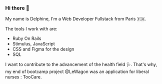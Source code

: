 ### Hi there 👋

My name is Delphine, I'm a Web Developer Fullstack from Paris 🇫🇷.

The tools I work with are:
<ul>
  <li>Ruby On Rails</li>
  <li>Stimulus, JavaScript</li>
  <li>CSS and Figma for the design</li>
  <li>SQL</li>
</ul>

I want to contribute to the advancement of the health field 🩺.
That's why, my end of bootcamp project @LeWagon was an application for liberal nurses : TooCare.
